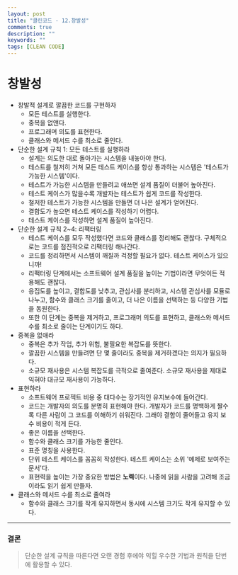 ```yaml
---
layout: post
title: "클린코드 - 12.창발성"
comments: true
description: ""
keywords: ""
tags: [CLEAN CODE]
---
```


# 창발성
* 창발적 설계로 깔끔한 코드를 구현하자
  * 모든 테스트를 실행한다.
  * 중복을 없앤다.
  * 프로그래머 의도를 표현한다.
  * 클래스와 메서드 수를 최소로 줄인다.
* 단순한 설계 규칙 1: 모든 테스트를 실행하라
  * 설계는 의도한 대로 돌아가는 시스템을 내놓아야 한다.
  * 테스트를 철저히 거쳐 모든 테스트 케이스를 항상 통과하는 시스템은 '테스트가 가능한 시스템'이다.
  * 테스트가 가능한 시스템을 만들려고 애쓰면 설계 품질이 더불어 높아진다.
  * 테스트 케이스가 많을수록 개발자는 테스트가 쉽게 코드를 작성한다.
  * 철저한 테스트가 가능한 시스템을 만들면 더 나은 설계가 얻어진다.
  * 결합도가 높으면 테스트 케이스를 작성하기 어렵다.
  * 테스트 케이스를 작성하면 설계 품질이 높아진다.
* 단순한 설계 규칙 2~4: 리팩터링
  * 테스트 케이스를 모두 작성했다면 코드와 클래스를 정리해도 괜찮다. 구체적으로는 코드를 점진적으로 리팩터링 해나간다.
  * 코드를 정리하면서 시스템이 깨질까 걱정할 필요가 없다. 테스트 케이스가 있으니까!
  * 리팩터링 단계에서는 소프트웨어 설계 품질을 높이는 기법이라면 무엇이든 적용해도 괜찮다.
  * 응집도를 높이고, 결합도를 낮추고, 관심사를 분리하고, 시스템 관심사를 모듈로 나누고, 함수와 클래스 크기를 줄이고, 더 나은 이름을 선택하는 등 다양한 기법을 동원한다.
  * 또한 이 단계는 중복을 제거하고, 프로그래머 의도를 표현하고, 클래스와 메서드 수를 최소로 줄이는 단계이기도 하다.
* 중복을 없애라
  * 중복은 추가 작업, 추가 위험, 불필요한 복잡도를 뜻한다.
  * 깔끔한 시스템을 만들려면 단 몇 줄이라도 중복을 제거하겠다는 의지가 필요하다.
  * 소규모 재사용은 시스템 복잡도를 극적으로 줄여준다. 소규모 재사용을 제대로 익혀야 대규모 재사용이 가능하다.
* 표현하라
  * 소프트웨어 프로젝트 비용 중 대다수는 장기적인 유지보수에 들어간다.
  * 코드는 개발자의 의도를 분명히 표현해야 한다. 개발자가 코드를 명백하게 짤수록 다른 사람이 그 코드를 이해하기 쉬워진다. 그래야 결함이 줄어들고 유지 보수 비용이 적게 든다.
  * 좋은 이름을 선택한다.
  * 함수와 클래스 크기를 가능한 줄인다.
  * 표준 명칭을 사용한다.
  * 단위 테스트 케이스를 꼼꼼히 작성한다. 테스트 케이스는 소위 '예제로 보여주는 문서'다.
  * 표현력을 높이는 가장 중요한 방법은 **노력**이다. 나중에 읽을 사람을 고려해 조금이라도 읽기 쉽게 만들자.
* 클래스와 메서드 수를 최소로 줄여라
  * 함수와 클래스 크기를 작게 유지하면서 동시에 시스템 크기도 작게 유지할 수 있다.
<hr/>

### 결론
> 단순한 설계 규칙을 따른다면 오랜 경험 후에야 익힐 우수한 기법과 원칙을 단번에 활용할 수 있다.
